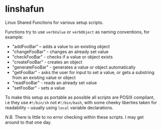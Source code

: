 # linshafun

Linux Shared Functions for various setup scripts.

Functions try to use `verbValue` or `verbObject` as naming conventions, for example:

* "addFooBar" – adds a value to an existing object
* "changeFooBar" - changes an already set value
* "checkFooBar" - checks if a value or object exists
* "createFooBar" - creates an object
* "generateFooBar" - generates a value or object automatically
* "getFooBar" - asks the user for input to set a value, or gets a substring from an existing value or object
* "readFooBar" - reads an already set value
* "setFooBar" - sets a value

To make this setup as portable as possible all scripts are POSIX compliant, i.e they use `#!/bin/sh` not `#!/bin/bash`, with some cheeky liberties taken for readability – usually using `local` variable declarations.

*N.B.*
There is little to no error checking within these scripts. I may get around to that one day.
